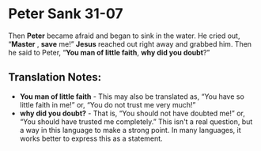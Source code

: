 Peter Sank 31-07
==================


Then **Peter** became afraid and began to sink in the water. He cried
out, “**Master** , **save** me!” **Jesus** reached out right away
and grabbed him. Then he said to Peter, “**You man of little faith**,
**why did you doubt**?”

Translation Notes:
------------------

-   **You man of little faith** - This may also be translated as, “You
    have so little faith in me!” or, “You do not trust me very
    much!”
-   **why did you doubt?** - That is, “You should not have doubted
me!”
    or, “You should have trusted me completely.” This isn't a real
    question, but a way in this language to make a strong point. In many
    languages, it works better to express this as a statement.

